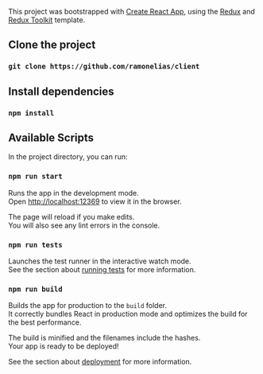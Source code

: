This project was bootstrapped with [Create React App](https://github.com/facebook/create-react-app), using the [Redux](https://redux.js.org/) and [Redux Toolkit](https://redux-toolkit.js.org/) template.

## Clone the project

### `git clone https://github.com/ramonelias/client`

## Install dependencies

### `npm install`

## Available Scripts

In the project directory, you can run:

### `npm run start`

Runs the app in the development mode.<br />
Open [http://localhost:12369](http://localhost:12369) to view it in the browser.

The page will reload if you make edits.<br />
You will also see any lint errors in the console.

### `npm run tests`

Launches the test runner in the interactive watch mode.<br />
See the section about [running tests](https://facebook.github.io/create-react-app/docs/running-tests) for more information.

### `npm run build`

Builds the app for production to the `build` folder.<br />
It correctly bundles React in production mode and optimizes the build for the best performance.

The build is minified and the filenames include the hashes.<br />
Your app is ready to be deployed!

See the section about [deployment](https://facebook.github.io/create-react-app/docs/deployment) for more information.
